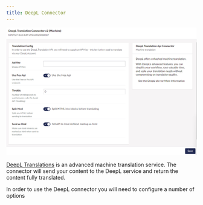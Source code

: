 ```yaml
---
title: DeepL Connector
---
```


![DeepL connector page](deepl.png)

[DeepL Translations](https://www.deepl.com/en/whydeepl) is an advanced machine translation service. The connector will send your content to the DeepL service and return the content fully translated. 

In order to use the DeepL connector you will need to configure a number of options